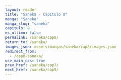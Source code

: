 ```yaml
---
layout: reader
title: "Saneka - Capítulo 8"
manga: "Saneka"
manga_slug: "saneka"
capitulo: 8
es_ultimo: false
permalink: /saneka/cap8/
return_to: /saneka/
images_json: assets/mangas/saneka/cap8/images.json
redirect_from:
  - /cap8-saneka/
use_main_css: true
prev_href: /saneka/cap7/
next_href: /saneka/cap9/
---
```

